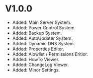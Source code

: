 ﻿# V1.0.0
* Added: Main Server System.
* Added: Power Control System.
* Added: Backup System.
* Added: AutoUpdater System.
* Added: Dynamic DNS System.
* Added: Properties Editor.
* Added: Alowlist / Permissions Eritior.
* Added: HowTo Viewer.
* Added: ChangeLog Viewer.
* Added: Minor Settings.
